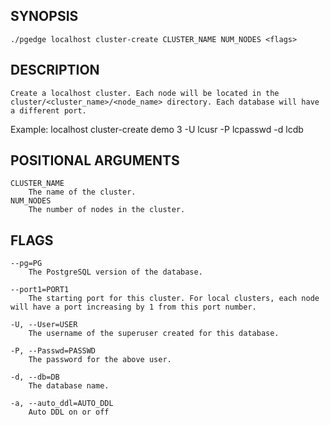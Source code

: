 ## SYNOPSIS
    ./pgedge localhost cluster-create CLUSTER_NAME NUM_NODES <flags>
 
## DESCRIPTION
    Create a localhost cluster. Each node will be located in the cluster/<cluster_name>/<node_name> directory. Each database will have a different port. 

Example: localhost cluster-create demo 3 -U lcusr -P lcpasswd -d lcdb
 
## POSITIONAL ARGUMENTS
    CLUSTER_NAME
        The name of the cluster.
    NUM_NODES
        The number of nodes in the cluster.
 
## FLAGS
    --pg=PG
        The PostgreSQL version of the database.
    
    --port1=PORT1
        The starting port for this cluster. For local clusters, each node will have a port increasing by 1 from this port number.
    
    -U, --User=USER
        The username of the superuser created for this database.
    
    -P, --Passwd=PASSWD
        The password for the above user.
    
    -d, --db=DB
        The database name.
    
    -a, --auto_ddl=AUTO_DDL
        Auto DDL on or off
    
